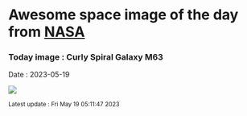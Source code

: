 
# Awesome space image of the day from [NASA](https://api.nasa.gov/)

### Today image : Curly Spiral Galaxy M63
Date : 2023-05-19

![](https://apod.nasa.gov/apod/image/2305/m63_1024.jpg)

<small>Latest update : Fri May 19 05:11:47 2023</small>
        